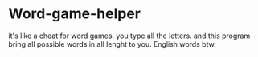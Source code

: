 # Word-game-helper
it's like a cheat for word games. you type all the letters. and this program bring all possible words in all lenght to you. English words btw.
